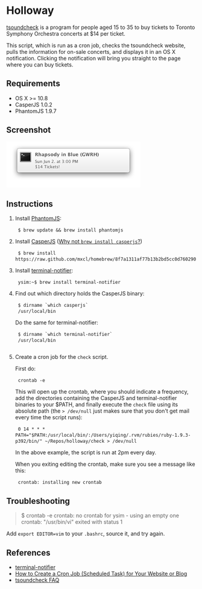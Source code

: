 # Holloway

[tsoundcheck](http://www.tso.ca/tsoundcheck/default.aspx) is a program for 
people aged 15 to 35 to buy tickets to Toronto Symphony Orchestra concerts at 
$14 per ticket. 

This script, which is run as a cron job, checks the tsoundcheck website, pulls
the information for on-sale concerts, and displays it in an OS X notification. 
Clicking the notification will bring you straight to the page where you can buy 
tickets. 


## Requirements

* OS X >= 10.8
* CasperJS 1.0.2
* PhantomJS 1.9.7


## Screenshot

![notification](screenshots/notification.png)  


## Instructions

1. Install [PhantomJS](http://phantomjs.org/): 

        $ brew update && brew install phantomjs

1. Install [CasperJS](http://casperjs.org/) ([Why not `brew install casperjs`?](https://github.com/n1k0/casperjs/issues/747))

        $ brew install https://raw.github.com/mxcl/homebrew/8f7a1311af77b13b2bd5cc0d760290a320024525/Library/Formula/casperjs.rb

1. Install [terminal-notifier](https://github.com/alloy/terminal-notifier):

        ysim:~$ brew install terminal-notifier

1. Find out which directory holds the CasperJS binary:

        $ dirname `which casperjs`
        /usr/local/bin

    Do the same for terminal-notifier:

        $ dirname `which terminal-notifier`
        /usr/local/bin
    ```

1. Create a cron job for the `check` script. 

    First do: 
    
        crontab -e

    This will open up the crontab, where you should indicate a frequency, 
    add the directories containing the CasperJS and terminal-notifier binaries
    to your $PATH, and finally execute the `check` file using its absolute
    path (the `> /dev/null` just makes sure that you don't get mail every time
    the script runs): 

        0 14 * * * PATH="$PATH:/usr/local/bin/:/Users/yiqing/.rvm/rubies/ruby-1.9.3-p392/bin/" ~/Repos/holloway/check > /dev/null

    In the above example, the script is run at 2pm every day. 

    When you exiting editing the crontab, make sure you see a message like
    this: 

        crontab: installing new crontab


## Troubleshooting

> $ crontab -e
> crontab: no crontab for ysim - using an empty one
> crontab: "/usr/bin/vi" exited with status 1

Add `export EDITOR=vim` to your `.bashrc`, source it, and try again. 


## References

* [terminal-notifier](https://github.com/alloy/terminal-notifier)
* [How to Create a Cron Job (Scheduled Task) for Your Website or Blog](http://www.thesitewizard.com/general/set-cron-job.shtml)
* [tsoundcheck FAQ](http://www.tso.ca/tsoundcheck/FAQ.aspx)
